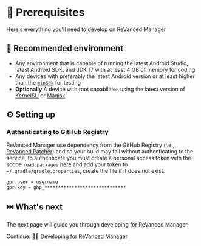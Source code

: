 # 💼 Prerequisites

Here's everything you'll need to develop on ReVanced Manager

## 🤝 Recommended environment

- Any environment that is capable of running the latest Android Studio, latest Android SDK, and JDK 17 with at least 4 GB of memory for coding
- Any devices with preferably the latest Android version or at least higher than the [`minSdk`](/app/build.gradle.kts) for testing
- **Optionally** A device with root capabilities using the latest version of [KernelSU](https://github.com/tiann/KernelSU) or [Magisk](https://github.com/topjohnwu/Magisk)

## ⚙️ Setting up

### Authenticating to GitHub Registry

ReVanced Manager use dependency from the GitHub Registry (i.e., [ReVanced Patcher](https://github.com/ReVanced/revanced-patcher/packages)) and so your build may fail without authenticating to the service,
to authenticate you must create a personal access token with the scope `read:packages` [here](https://github.com/settings/tokens/new?scopes=read:packages&description=ReVanced)
and add your token to `~/.gradle/gradle.properties`, create the file if it does not exist.

```properties
gpr.user = username
gpr.key = ghp_******************************
```

## ⏭️ What's next

The next page will guide you through developing for ReVanced Manager.

Continue: [🧑‍💻 Developing for ReVanced Manager](1_develop.md)

